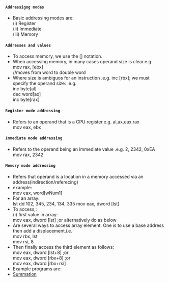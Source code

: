 #### `Addressigng modes`
- Basic addressing modes are:<br>
(i) Register<br>
(ii) Immediate<br>
(iii) Memory<br>

#### `Addresses and values`
- To access memory, we use the [] notation.
- When accessing memory, in many cases operand size is clear.e.g.<br>
<t>mov  rax, [ebx]<br> //moves from word to double word
- Where size is ambiguos for an instruction .e.g. inc [rbx]; we must specify the operand size: .e.g.<br>
<t>inc byte[al]<br>
<t>dec word[ax]<br>
<t>inc byte[rax]<br>

#### `Register mode addressing`
- Refers to an operand that is a CPU register.e.g. al,ax,eax,rax<br>
<t>mov  eax, ebx<br>

#### `Immediate mode addressing`
- Refers to the operand being an immediate value .e.g. 2, 2342, 0xEA<br>
<t>mov  rax, 2342<br>

#### `Memory mode addressing`
- Refers that operand is a location in a memory accessed via an address(indirection/referecing)
- example:<br>
<t>mov  eax, word[wNum1]<br>
- For an array:<br>
<t>lst  dd 102, 345, 234, 134, 335
<t>mov  eax, dword [lst]
- To access,:<br>
(i) first value in array:<br>
<t>mov eax, dword [lst]  ;or alternatively do as below<br>
- Are several ways to access array element. One is to use a base address then add a displacement.i.e.<br>
<t>mov rbx, lst<br>
<t>mov rsi, 8<br>
- Then finally access the third element as follows:<br>
<t>mov eax, dword [lst+8] ;or<br>
<t>mov eax, dword [rbx+8] ;or<br>
<t>mov eax, dword [rbx+rsi] <br>
- Example programs are:<br>
- [Summation](./sum.asm)
